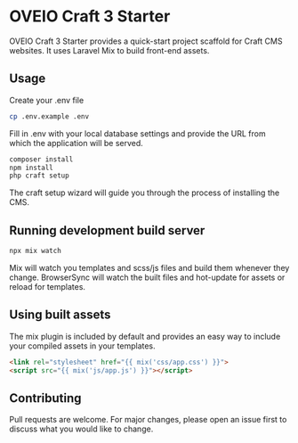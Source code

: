 # OVEIO Craft 3 Starter

OVEIO Craft 3 Starter provides a quick-start project scaffold for Craft CMS websites. It uses Laravel Mix to build front-end assets.

## Usage

Create your .env file

```bash
cp .env.example .env
```

Fill in .env with your local database settings and provide the URL from which the application will be served.

```bash
composer install
npm install
php craft setup
```

The craft setup wizard will guide you through the process of installing the CMS.

## Running development build server
```bash
npx mix watch
```

Mix will watch you templates and scss/js files and build them whenever they change. BrowserSync will watch the built files and hot-update for assets or reload for templates.

## Using built assets
The mix plugin is included by default and provides an easy way to include your compiled assets in your templates.

```html
<link rel="stylesheet" href="{{ mix('css/app.css') }}">
<script src="{{ mix('js/app.js') }}"></script>
```

## Contributing
Pull requests are welcome. For major changes, please open an issue first to discuss what you would like to change.
